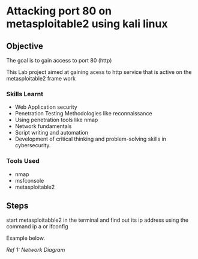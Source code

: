 # Attacking port 80 on metasploitable2 using kali linux

## Objective
The goal is to gain access to port 80 (http) 

This Lab project aimed at gaining acess to http service that is active on the metasploitable2 frame work 


### Skills Learnt

- Web Application security
- Penetration Testing Methodologies like reconnaissance
- Using penetration tools like nmap
- Network fundamentals
- Script writing and automation
- Development of critical thinking and problem-solving skills in cybersecurity.

### Tools Used

- nmap
- msfconsole
- metasploitable2

## Steps
 start metasploitabble2 in the terminal and find out its ip address using the command ip a or ifconfig
 





Example below.

*Ref 1: Network Diagram*
